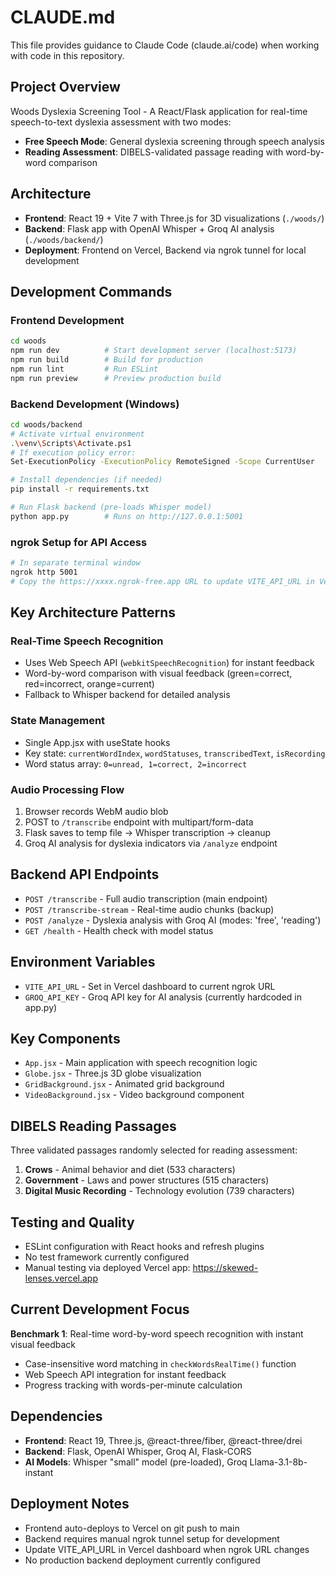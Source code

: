 # CLAUDE.md

This file provides guidance to Claude Code (claude.ai/code) when working with code in this repository.

## Project Overview
Woods Dyslexia Screening Tool - A React/Flask application for real-time speech-to-text dyslexia assessment with two modes:
- **Free Speech Mode**: General dyslexia screening through speech analysis
- **Reading Assessment**: DIBELS-validated passage reading with word-by-word comparison

## Architecture
- **Frontend**: React 19 + Vite 7 with Three.js for 3D visualizations (`./woods/`)
- **Backend**: Flask app with OpenAI Whisper + Groq AI analysis (`./woods/backend/`)
- **Deployment**: Frontend on Vercel, Backend via ngrok tunnel for local development

## Development Commands

### Frontend Development
```bash
cd woods
npm run dev          # Start development server (localhost:5173)
npm run build        # Build for production
npm run lint         # Run ESLint
npm run preview      # Preview production build
```

### Backend Development (Windows)
```bash
cd woods/backend
# Activate virtual environment
.\venv\Scripts\Activate.ps1
# If execution policy error:
Set-ExecutionPolicy -ExecutionPolicy RemoteSigned -Scope CurrentUser

# Install dependencies (if needed)
pip install -r requirements.txt

# Run Flask backend (pre-loads Whisper model)
python app.py        # Runs on http://127.0.0.1:5001
```

### ngrok Setup for API Access
```bash
# In separate terminal window
ngrok http 5001
# Copy the https://xxxx.ngrok-free.app URL to update VITE_API_URL in Vercel
```

## Key Architecture Patterns

### Real-Time Speech Recognition
- Uses Web Speech API (`webkitSpeechRecognition`) for instant feedback
- Word-by-word comparison with visual feedback (green=correct, red=incorrect, orange=current)
- Fallback to Whisper backend for detailed analysis

### State Management
- Single App.jsx with useState hooks
- Key state: `currentWordIndex`, `wordStatuses`, `transcribedText`, `isRecording`
- Word status array: `0=unread, 1=correct, 2=incorrect`

### Audio Processing Flow
1. Browser records WebM audio blob
2. POST to `/transcribe` endpoint with multipart/form-data
3. Flask saves to temp file → Whisper transcription → cleanup
4. Groq AI analysis for dyslexia indicators via `/analyze` endpoint

## Backend API Endpoints
- `POST /transcribe` - Full audio transcription (main endpoint)
- `POST /transcribe-stream` - Real-time audio chunks (backup)
- `POST /analyze` - Dyslexia analysis with Groq AI (modes: 'free', 'reading')
- `GET /health` - Health check with model status

## Environment Variables
- `VITE_API_URL` - Set in Vercel dashboard to current ngrok URL
- `GROQ_API_KEY` - Groq API key for AI analysis (currently hardcoded in app.py)

## Key Components
- `App.jsx` - Main application with speech recognition logic
- `Globe.jsx` - Three.js 3D globe visualization
- `GridBackground.jsx` - Animated grid background
- `VideoBackground.jsx` - Video background component

## DIBELS Reading Passages
Three validated passages randomly selected for reading assessment:
1. **Crows** - Animal behavior and diet (533 characters)
2. **Government** - Laws and power structures (515 characters)
3. **Digital Music Recording** - Technology evolution (739 characters)

## Testing and Quality
- ESLint configuration with React hooks and refresh plugins
- No test framework currently configured
- Manual testing via deployed Vercel app: https://skewed-lenses.vercel.app

## Current Development Focus
**Benchmark 1**: Real-time word-by-word speech recognition with instant visual feedback
- Case-insensitive word matching in `checkWordsRealTime()` function
- Web Speech API integration for instant feedback
- Progress tracking with words-per-minute calculation

## Dependencies
- **Frontend**: React 19, Three.js, @react-three/fiber, @react-three/drei
- **Backend**: Flask, OpenAI Whisper, Groq AI, Flask-CORS
- **AI Models**: Whisper "small" model (pre-loaded), Groq Llama-3.1-8b-instant

## Deployment Notes
- Frontend auto-deploys to Vercel on git push to main
- Backend requires manual ngrok tunnel setup for development
- Update VITE_API_URL in Vercel dashboard when ngrok URL changes
- No production backend deployment currently configured